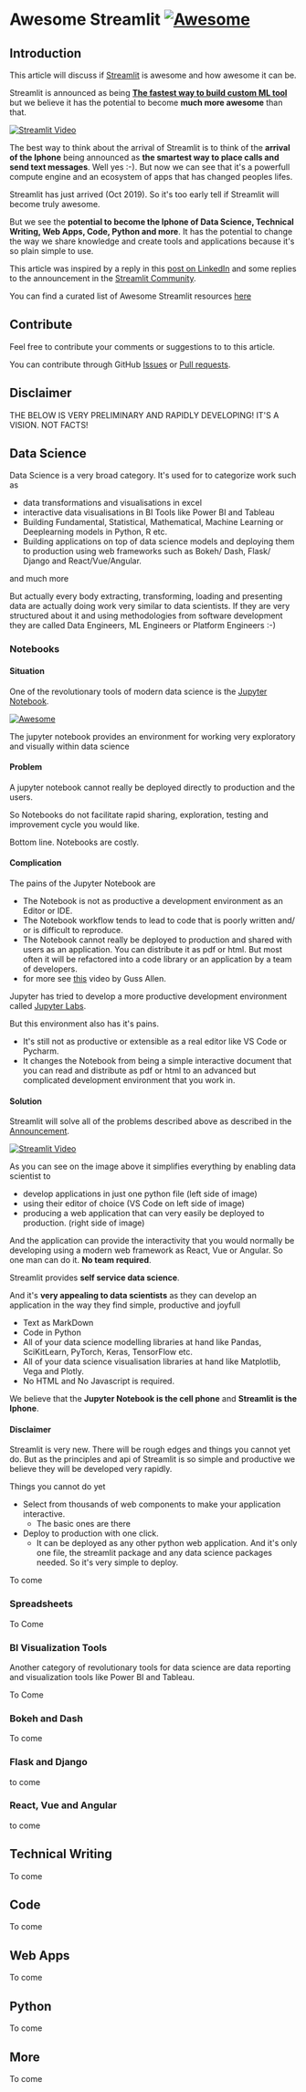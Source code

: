 # Awesome Streamlit [![Awesome](https://cdn.rawgit.com/sindresorhus/awesome/d7305f38d29fed78fa85652e3a63e154dd8e8829/media/badge.svg)](https://github.com/MarcSkovMadsen/awesomestreamlit)

## Introduction

This article will discuss if [Streamlit](https://streamlit.io/) is awesome and how awesome it can be.

Streamlit is announced as being **[The fastest way to build custom ML tool](https://towardsdatascience.com/coding-ml-tools-like-you-code-ml-models-ddba3357eace)** but we believe it has the potential to become **much more awesome** than that.

[![Streamlit Video](https://miro.medium.com/max/700/1*p3XPm-x0TUIuMmQQa4mjHQ.gif)](https://miro.medium.com/max/700/1*p3XPm-x0TUIuMmQQa4mjHQ.gif)

The best way to think about the arrival of Streamlit is to think of the **arrival of the Iphone** being announced as **the smartest way to place calls and send text messages**. Well yes :-). But now we can see that it's a powerfull compute engine and an ecosystem of apps that has changed peoples lifes.

Streamlit has just arrived (Oct 2019). So it's too early tell if Streamlit will become truly awesome.

But we see the **potential to become the Iphone of Data Science, Technical Writing, Web Apps, Code, Python and more**. It has the potential to change the way we share knowledge and create tools and applications because it's so plain simple to use.

This article was inspired by a reply in this [post on LinkedIn](https://www.linkedin.com/posts/marcskovmadsen_turn-python-scripts-into-beautiful-ml-tools-activity-6585883899514146816-OonG) and some replies to the announcement in the [Streamlit Community](https://discuss.streamlit.io/t/streamlit-has-launched/105/5).

You can find a curated list of Awesome Streamlit resources [here](https://github.com/MarcSkovMadsen/awesomestreamlit)

## Contribute

Feel free to contribute your comments or suggestions to to this article.

You can contribute through GitHub [Issues](https://github.com/MarcSkovMadsen/awesomeStreamlit/issues) or [Pull requests](https://github.com/MarcSkovMadsen/awesomeStreamlit/pulls).

## Disclaimer

THE BELOW IS VERY PRELIMINARY AND RAPIDLY DEVELOPING! IT'S A VISION. NOT FACTS!

## Data Science

Data Science is a very broad category. It's used for to categorize work such as

- data transformations and visualisations in excel
- interactive data visualisations in BI Tools like Power BI and Tableau
- Building Fundamental, Statistical, Mathematical, Machine Learning or Deeplearning models in Python, R etc.
- Building applications on top of data science models and deploying them to production using web frameworks such as Bokeh/ Dash, Flask/ Django and React/Vue/Angular.

and much more

But actually every body extracting, transforming, loading and presenting data are actually doing work very similar to data scientists. If they are very structured about it and using methodologies from software development they are called Data Engineers, ML Engineers or Platform Engineers :-)

### Notebooks

#### Situation

One of the revolutionary tools of modern data science is the [Jupyter Notebook](https://jupyter.org/).

[![Awesome](https://jupyter.org/assets/jupyterpreview.png)](https://github.com/MarcSkovMadsen/awesomestreamlit)

The jupyter notebook provides an environment for working very exploratory and visually within data science

#### Problem

A jupyter notebook cannot really be deployed directly to production and the users.

So Notebooks do not facilitate rapid sharing, exploration, testing and improvement cycle you would like.

Bottom line. Notebooks are costly.

#### Complication

The pains of the Jupyter Notebook are

- The Notebook is not as productive a development environment as an Editor or IDE.
- The Notebook workflow tends to lead to code that is poorly written and/ or is difficult to reproduce.
- The Notebook cannot really be deployed to production and shared with users as an application. You can distribute it as pdf or html. But most often it will be refactored into a code library or an application by a team of developers.
- for more see [this](https://www.youtube.com/watch?v=7jiPeIFXb6U) video by Guss Allen.

Jupyter has tried to develop a more productive development environment called [Jupyter Labs](https://towardsdatascience.com/jupyter-lab-evolution-of-the-jupyter-notebook-5297cacde6b).

But this environment also has it's pains.

- It's still not as productive or extensible as a real editor like VS Code or Pycharm.
- It changes the Notebook from being a simple interactive document that you can read and distribute as pdf or html to an advanced but complicated development environment that you work in.

#### Solution

Streamlit will solve all of the problems described above as described in the  [Announcement](https://towardsdatascience.com/coding-ml-tools-like-you-code-ml-models-ddba3357eace).

[![Streamlit Video](https://miro.medium.com/max/700/1*p3XPm-x0TUIuMmQQa4mjHQ.gif)](https://miro.medium.com/max/700/1*p3XPm-x0TUIuMmQQa4mjHQ.gif)

As you can see on the image above it simplifies everything by enabling data scientist to

- develop applications in just one python file (left side of image)
- using their editor of choice (VS Code on left side of image)
- producing a web application that can very easily be deployed to production. (right side of image)

And the application can provide the interactivity that you would normally be developing using a modern web framework as React, Vue or Angular. So one man can do it. **No team required**.

Streamlit provides **self service data science**.

And it's **very appealing to data scientists** as they can develop an application in the way they find simple, productive and joyfull

- Text as MarkDown
- Code in Python
- All of your data science modelling libraries at hand like Pandas, SciKitLearn, PyTorch, Keras, TensorFlow etc.
- All of your data science visualisation libraries at hand like  Matplotlib, Vega and Plotly.
- No HTML and No Javascript is required.

We believe that the **Jupyter Notebook is the cell phone** and **Streamlit is the Iphone**.

#### Disclaimer

Streamlit is very new. There will be rough edges and things you cannot yet do. But as the principles and api of Streamlit is so simple and productive we believe they will be developed very rapidly.

Things you cannot do yet

- Select from thousands of web components to make your application interactive.
  - The basic ones are there
- Deploy to production with one click.
  - It can be deployed as any other python web application. And it's only one file, the streamlit package and any data science packages needed. So it's very simple to deploy.

To come

### Spreadsheets

To Come

### BI Visualization Tools

Another category of revolutionary tools for data science are data reporting and visualization tools like Power BI and Tableau.

To Come

### Bokeh and Dash

To come

### Flask and Django

to come

### React, Vue and Angular

to come

## Technical Writing

To come

## Code

To come

## Web Apps

To come

## Python

To come

## More

To come

